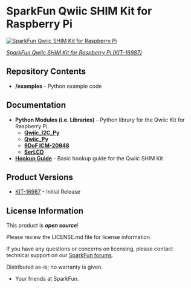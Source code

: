 SparkFun Qwiic SHIM Kit for Raspberry Pi
========================================

[![SparkFun Qwiic SHIM Kit for Raspberry Pi](https://cdn.sparkfun.com//assets/parts/1/5/9/2/5/16987-SparkFun_Qwiic_SHIM_Kit_for_Raspberry_Pi-01a.jpg)](https://www.sparkfun.com/products/16987)

[*SparkFun Qwiic SHIM Kit for Raspberry Pi (KIT-16987)*](https://www.sparkfun.com/products/16987)

<Basic description of the part.>
  
Repository Contents
-------------------
* **/examples** - Python example code

Documentation
--------------
* **Python Modules (i.e. Libraries)** - Python library for the Qwiic Kit for Raspberry Pi.
   * **[Qwiic_I2C_Py](https://github.com/sparkfun/Qwiic_I2C_Py)**
   * **[Qwiic_Py](https://github.com/sparkfun/Qwiic_Py)**
   * **[9DoF ICM-20948](https://github.com/sparkfun/Qwiic_9DoF_IMU_ICM20948_Py)**
   * **[SerLCD](https://github.com/sparkfun/Qwiic_SerLCD_Py)**
* **[Hookup Guide](https://learn.sparkfun.com/tutorials/qwiic-shim-kit-hookup-guide-for-raspberry-pi)** - Basic hookup guide for the Qwiic SHIM Kit
  

Product Versions
----------------

* [KIT-16987](https://www.sparkfun.com/products/16987) - Initial Release
  
License Information
-------------------

This product is _**open source**_! 

Please review the LICENSE.md file for license information. 

If you have any questions or concerns on licensing, please contact technical support on our [SparkFun forums](https://forum.sparkfun.com/viewforum.php?f=152).

Distributed as-is; no warranty is given.

- Your friends at SparkFun.

_<COLLABORATION CREDIT>_
